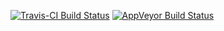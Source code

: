 [![Travis-CI Build Status](https://travis-ci.org/maxheld83/pensieve.svg?branch=master)](https://travis-ci.org/maxheld83/pensieve)
[![AppVeyor Build Status](https://ci.appveyor.com/api/projects/status/github/maxheld83/pensieve?branch=master&svg=true)](https://ci.appveyor.com/project/maxheld83/pensieve)
